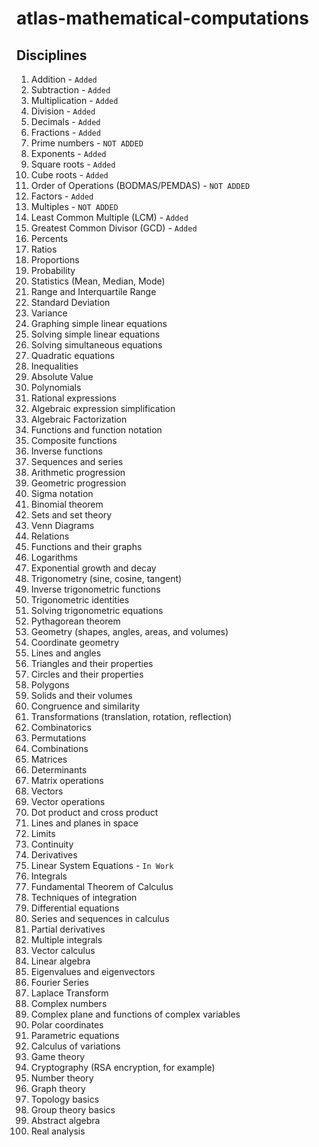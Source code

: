 # atlas-mathematical-computations

## Disciplines
1.	Addition - `Added`
2.	Subtraction - `Added`
3.	Multiplication - `Added`
4.	Division - `Added`
5.	Decimals - `Added`
6.	Fractions - `Added`
7.	Prime numbers - `NOT ADDED`
8.	Exponents - `Added`
9.	Square roots - `Added`
10.	Cube roots - `Added`
11.	Order of Operations (BODMAS/PEMDAS) - `NOT ADDED`
12.	Factors - `Added`
13.	Multiples - `NOT ADDED`
14.	Least Common Multiple (LCM) - `Added`
15.	Greatest Common Divisor (GCD) - `Added`
16.	Percents
17.	Ratios
18.	Proportions
19.	Probability
20.	Statistics (Mean, Median, Mode)
21.	Range and Interquartile Range
22.	Standard Deviation
23.	Variance
24.	Graphing simple linear equations
25.	Solving simple linear equations
26.	Solving simultaneous equations
27.	Quadratic equations
28.	Inequalities
29.	Absolute Value
30.	Polynomials
31.	Rational expressions
32.	Algebraic expression simplification
33.	Algebraic Factorization
34.	Functions and function notation
35.	Composite functions
36.	Inverse functions
37.	Sequences and series
38.	Arithmetic progression
39.	Geometric progression
40.	Sigma notation
41.	Binomial theorem
42.	Sets and set theory
43.	Venn Diagrams
44.	Relations
45.	Functions and their graphs
46.	Logarithms
47.	Exponential growth and decay
48.	Trigonometry (sine, cosine, tangent)
49.	Inverse trigonometric functions
50.	Trigonometric identities
51.	Solving trigonometric equations
52.	Pythagorean theorem
53.	Geometry (shapes, angles, areas, and volumes)
54.	Coordinate geometry
55.	Lines and angles
56.	Triangles and their properties
57.	Circles and their properties
58.	Polygons
59.	Solids and their volumes
60.	Congruence and similarity
61.	Transformations (translation, rotation, reflection)
62.	Combinatorics
63.	Permutations
64.	Combinations
65.	Matrices
66.	Determinants
67.	Matrix operations
68.	Vectors
69.	Vector operations
70.	Dot product and cross product
71.	Lines and planes in space
72.	Limits
73.	Continuity
74.	Derivatives
75.	Linear System Equations - `In Work`
76.	Integrals
77.	Fundamental Theorem of Calculus
78.	Techniques of integration
79.	Differential equations
80.	Series and sequences in calculus
81.	Partial derivatives
82.	Multiple integrals
83.	Vector calculus
84.	Linear algebra
85.	Eigenvalues and eigenvectors
86.	Fourier Series
87.	Laplace Transform
88.	Complex numbers
89.	Complex plane and functions of complex variables
90.	Polar coordinates
91.	Parametric equations
92.	Calculus of variations
93.	Game theory
94.	Cryptography (RSA encryption, for example)
95.	Number theory
96.	Graph theory
97.	Topology basics
98.	Group theory basics
99.	Abstract algebra
100.	Real analysis

